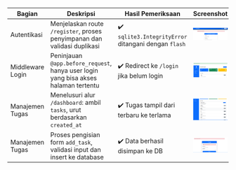 | Bagian           | Deskripsi                                                                           | Hasil Pemeriksaan                                     | Screenshot                                   |
|------------------|-------------------------------------------------------------------------------------|-------------------------------------------------------|----------------------------------------------|
| Autentikasi      | Menjelaskan route `/register`, proses penyimpanan dan validasi duplikasi            | ✔️ `sqlite3.IntegrityError` ditangani dengan `flash`  | ![](temp1.png)    |
| Middleware Login | Peninjauan `@app.before_request`, hanya user login yang bisa akses halaman tertentu | ✔️ Redirect ke `/login` jika belum login              | ![](temp2.png) |
| Manajemen Tugas  | Menelusuri alur `/dashboard`: ambil `tasks`, urut berdasarkan `created_at`          | ✔️ Tugas tampil dari terbaru ke terlama               | ![](temp3.png)   |
| Manajemen Tugas  | Proses pengisian form `add_task`, validasi input dan insert ke database             | ✔️ Data berhasil disimpan ke DB                       | ![](temp4.png)    |
